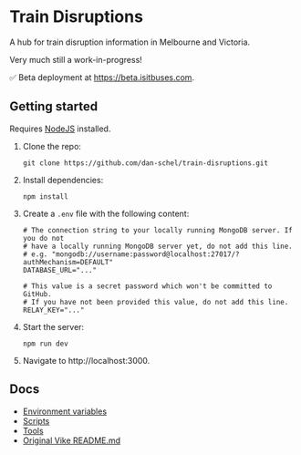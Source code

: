 # Train Disruptions

A hub for train disruption information in Melbourne and Victoria.

Very much still a work-in-progress!

✅ Beta deployment at https://beta.isitbuses.com.

## Getting started

Requires [NodeJS](https://nodejs.org/en) installed.

1. Clone the repo:

   ```
   git clone https://github.com/dan-schel/train-disruptions.git
   ```

2. Install dependencies:

   ```
   npm install
   ```

3. Create a `.env` file with the following content:

   ```dotenv
   # The connection string to your locally running MongoDB server. If you do not
   # have a locally running MongoDB server yet, do not add this line.
   # e.g. "mongodb://username:password@localhost:27017/?authMechanism=DEFAULT"
   DATABASE_URL="..."

   # This value is a secret password which won't be committed to GitHub.
   # If you have not been provided this value, do not add this line.
   RELAY_KEY="..."
   ```

4. Start the server:

   ```
   npm run dev
   ```

5. Navigate to http://localhost:3000.

## Docs

- [Environment variables](/docs/environment-variables.md)
- [Scripts](/docs/scripts.md)
- [Tools](/docs/tools.md)
- [Original Vike README.md](/docs/vike-readme.md)
